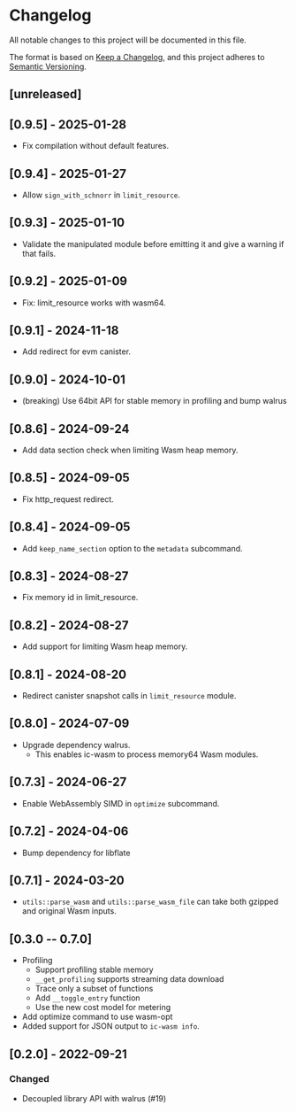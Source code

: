 # Changelog
All notable changes to this project will be documented in this file.

The format is based on [Keep a Changelog](https://keepachangelog.com/en/1.0.0/),
and this project adheres to [Semantic Versioning](https://semver.org/spec/v2.0.0.html).

## [unreleased]

## [0.9.5] - 2025-01-28

* Fix compilation without default features.

## [0.9.4] - 2025-01-27

* Allow `sign_with_schnorr` in `limit_resource`.

## [0.9.3] - 2025-01-10

* Validate the manipulated module before emitting it and give a warning if that fails.

## [0.9.2] - 2025-01-09

* Fix: limit_resource works with wasm64.

## [0.9.1] - 2024-11-18

* Add redirect for evm canister.

## [0.9.0] - 2024-10-01

* (breaking) Use 64bit API for stable memory in profiling and bump walrus

## [0.8.6] - 2024-09-24

* Add data section check when limiting Wasm heap memory.

## [0.8.5] - 2024-09-05

* Fix http_request redirect.

## [0.8.4] - 2024-09-05

* Add `keep_name_section` option to the `metadata` subcommand.

## [0.8.3] - 2024-08-27

* Fix memory id in limit_resource.

## [0.8.2] - 2024-08-27

* Add support for limiting Wasm heap memory.

## [0.8.1] - 2024-08-20

* Redirect canister snapshot calls in `limit_resource` module.

## [0.8.0] - 2024-07-09

* Upgrade dependency walrus.
  * This enables ic-wasm to process memory64 Wasm modules.

## [0.7.3] - 2024-06-27

* Enable WebAssembly SIMD in `optimize` subcommand.

## [0.7.2] - 2024-04-06

* Bump dependency for libflate

## [0.7.1] - 2024-03-20

* `utils::parse_wasm` and `utils::parse_wasm_file` can take both gzipped and original Wasm inputs.

## [0.3.0 -- 0.7.0]

- Profiling
  + Support profiling stable memory
  + `__get_profiling` supports streaming data download
  + Trace only a subset of functions
  + Add `__toggle_entry` function
  + Use the new cost model for metering
- Add optimize command to use wasm-opt
- Added support for JSON output to `ic-wasm info`.

## [0.2.0] - 2022-09-21

### Changed
- Decoupled library API with walrus (#19)
